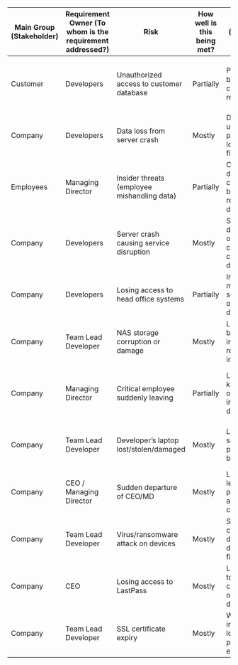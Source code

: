 | Main Group (Stakeholder) | Requirement Owner (To whom is the requirement addressed?) | Risk | How well is this being met? | Effect (consequence if not met) | Impact (Value of effect) | Likelihood | Treatment Option | Mitigation Actions (Taken measures) | Annex A Reference (2022) | Control | Controlled? | Implemented? | Impact (residual) | Likelihood (residual) | Risk Acceptance Criteria |
|-------------------------|-------------------|------|---------------|---------------------------|------------------------|------------------|------------------|------------------|-------------------------|---------|-------------|--------------|-------------------|-----------------------|------------------------|
| Customer | Developers | Unauthorized access to customer database | Partially | Possible data breach, loss of customer trust, regulatory fines | High 🔴 | Medium 🟡 | Mitigate | Enforce strict access controls, firewall, strong authentication | A.8.1, A.8.2, A.8.3 | Access controls | No | Ongoing | Medium 🟡 | Low 🟢 | Acceptable if strong passwords & firewall |
| Company | Developers | Data loss from server crash | Mostly | Data unavailable, productivity loss, possible financial loss | High 🔴 | Medium 🟡 | Mitigate | Automatic backups, backup tests | A.8.12 | Backups | Yes | Yes | Low 🟢 | Low 🟢 | Acceptable if offsite backups tested |
| Employees | Managing Director | Insider threats (employee mishandling data) | Partially | Confidential data exposure, compliance breach, reputational damage | High 🔴 | Low 🟢 | Mitigate | RBAC, logging | A.8.2, A.5.18, A.8.15 | RBAC & logging | No | Ongoing | Low 🟢 | Low 🟢 | Acceptable if RBAC enforced/reviewed |
| Company | Developers | Server crash causing service disruption | Mostly | Service downtime, loss of business continuity, customer dissatisfaction | High 🔴 | Medium 🟡 | Mitigate | Backups, server monitoring, alerts | A.8.12, A.8.16 | Monitoring & backups | Yes | Yes | Low 🟢 | Low 🟢 | Acceptable if backups/alerts configured |
| Company | Developers | Losing access to head office systems | Partially | Inability to maintain/restore services, operational delays | High 🔴 | Medium 🟡 | Mitigate | Alternative access methods | A.8.20, A.7.4 | Alternative access | No | Ongoing | Medium 🟡 | Medium 🟡 | Acceptable if alternative access exists |
| Company | Team Lead Developer | NAS storage corruption or damage | Mostly | Loss of business data, inability to recover information | High 🔴 | Medium 🟡 | Mitigate | Yearly backup integrity check | A.8.12 | Backup integrity | Yes | Yes | Low 🟢 | Low 🟢 | Acceptable if backups pass checks |
| Company | Managing Director | Critical employee suddenly leaving | Partially | Loss of knowledge, operational inefficiency, delays | Medium 🟡 | Medium 🟡 | Mitigate | Document processes, secure passwords, role-based access | A.6.1 | Succession planning | No | Ongoing | Low 🟢 | Low 🟢 | Acceptable if knowledge base maintained |
| Company | Team Lead Developer | Developer’s laptop lost/stolen/damaged | Mostly | Loss of sensitive data, potential data breach | Medium 🟡 | Medium 🟡 | Mitigate | Cloud storage, encryption, password managers | A.5.10, A.8.10 | Device security | Yes | Yes | Low 🟢 | Low 🟢 | Acceptable if data in cloud |
| Company | CEO / Managing Director | Sudden departure of CEO/MD | Mostly | Loss of leadership, possible loss of access to critical systems | High 🔴 | Low 🟢 | Mitigate | Shared vault, succession roles, recovery steps | A.6.1, A.8.3 | Succession planning | Yes | Yes | Low 🟢 | Low 🟢 | Acceptable if continuity documented |
| Company | Team Lead Developer | Virus/ransomware attack on devices | Mostly | System compromise, data loss, downtime, financial loss | Medium 🟡 | Medium 🟡 | Mitigate | Antivirus, updates, security training | A.8.7, A.6.3 | Endpoint protection | Yes | Yes | Low 🟢 | Low 🟢 | Acceptable if protection enabled |
| Company | CEO | Losing access to LastPass | Mostly | Loss of access to critical credentials, operational disruption | High 🔴 | Low 🟢 | Mitigate | Encrypted backup of passwords | A.8.1, A.8.12 | Password backup | Yes | Yes | Low 🟢 | Low 🟢 | Acceptable if backup tested |
| Company | Team Lead Developer | SSL certificate expiry | Mostly | Website/app inaccessible, loss of trust, possible data exposure | Medium 🟡 | High 🔴 | Mitigate | Automatic renewal, alerts | A.8.24, A.8.23 | SSL management | Yes | Yes | Low 🟢 | Low 🟢 | Acceptable if renewal/alerts in place |
